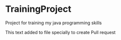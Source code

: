 # TrainingProject
Project for training my java programming skills

This text added to file specially to create Pull request
